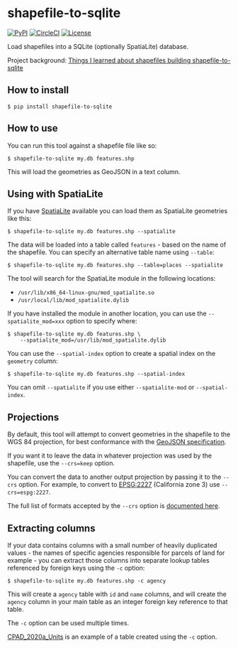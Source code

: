 # shapefile-to-sqlite

[![PyPI](https://img.shields.io/pypi/v/shapefile-to-sqlite.svg)](https://pypi.org/project/shapefile-to-sqlite/)
[![CircleCI](https://circleci.com/gh/simonw/shapefile-to-sqlite.svg?style=svg)](https://circleci.com/gh/simonw/shapefile-to-sqlite)
[![License](https://img.shields.io/badge/license-Apache%202.0-blue.svg)](https://github.com/simonw/shapefile-to-sqlite/blob/main/LICENSE)

Load shapefiles into a SQLite (optionally SpatiaLite) database.

Project background: [Things I learned about shapefiles building shapefile-to-sqlite](https://simonwillison.net/2020/Feb/19/shapefile-to-sqlite/)

## How to install

    $ pip install shapefile-to-sqlite

## How to use

You can run this tool against a shapefile file like so:

    $ shapefile-to-sqlite my.db features.shp

This will load the geometries as GeoJSON in a text column.

## Using with SpatiaLite

If you have [SpatiaLite](https://www.gaia-gis.it/fossil/libspatialite/index) available you can load them as SpatiaLite geometries like this:

    $ shapefile-to-sqlite my.db features.shp --spatialite

The data will be loaded into a table called `features` - based on the name of the shapefile. You can specify an alternative table name using `--table`:

    $ shapefile-to-sqlite my.db features.shp --table=places --spatialite

The tool will search for the SpatiaLite module in the following locations:

- `/usr/lib/x86_64-linux-gnu/mod_spatialite.so`
- `/usr/local/lib/mod_spatialite.dylib`

If you have installed the module in another location, you can use the `--spatialite_mod=xxx` option to specify where:

    $ shapefile-to-sqlite my.db features.shp \
        --spatialite_mod=/usr/lib/mod_spatialite.dylib

You can use the `--spatial-index` option to create a spatial index on the `geometry` column:

    $ shapefile-to-sqlite my.db features.shp --spatial-index

You can omit `--spatialite` if you use either `--spatialite-mod` or `--spatial-index`.

## Projections

By default, this tool will attempt to convert geometries in the shapefile to the WGS 84 projection, for best conformance with the [GeoJSON specification](https://tools.ietf.org/html/rfc7946).

If you want it to leave the data in whatever projection was used by the shapefile, use the `--crs=keep` option.

You can convert the data to another output projection by passing it to the `--crs` option. For example, to convert to [EPSG:2227](https://epsg.io/2227) (California zone 3) use `--crs=espg:2227`.

The full list of formats accepted by the `--crs` option is [documented here](https://pyproj4.github.io/pyproj/stable/api/crs.html#pyproj.crs.CRS.__init__).

## Extracting columns

If your data contains columns with a small number of heavily duplicated values - the names of specific agencies responsible for parcels of land for example - you can extract those columns into separate lookup tables referenced by foreign keys using the `-c` option:

    $ shapefile-to-sqlite my.db features.shp -c agency

This will create a `agency` table with `id` and `name` columns, and will create the `agency` column in your main table as an integer foreign key reference to that table.

The `-c` option can be used multiple times.

[CPAD_2020a_Units](https://calands.datasettes.com/calands/CPAD_2020a_Units) is an example of a table created using the `-c` option.
